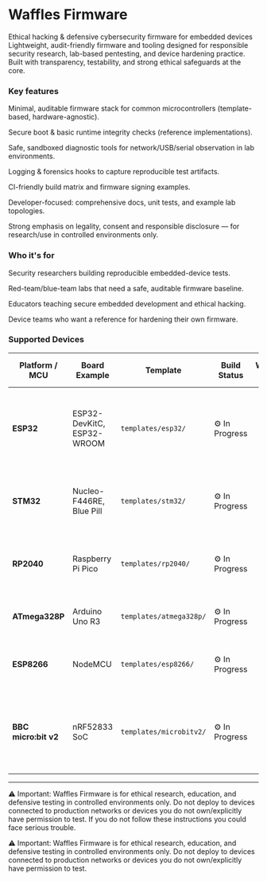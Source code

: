 # Waffles Firmware

Ethical hacking & defensive cybersecurity firmware for embedded devices
Lightweight, audit-friendly firmware and tooling designed for responsible security research, lab-based pentesting, and device hardening practice. Built with transparency, testability, and strong ethical safeguards at the core.

### Key features

Minimal, auditable firmware stack for common microcontrollers (template-based, hardware-agnostic).

Secure boot & basic runtime integrity checks (reference implementations).

Safe, sandboxed diagnostic tools for network/USB/serial observation in lab environments.

Logging & forensics hooks to capture reproducible test artifacts.

CI-friendly build matrix and firmware signing examples.

Developer-focused: comprehensive docs, unit tests, and example lab topologies.

Strong emphasis on legality, consent and responsible disclosure — for research/use in controlled environments only.

### Who it's for

Security researchers building reproducible embedded-device tests.

Red-team/blue-team labs that need a safe, auditable firmware baseline.

Educators teaching secure embedded development and ethical hacking.

Device teams who want a reference for hardening their own firmware.

### Supported Devices

| Platform / MCU       | Board Example              | Template                | Build Status    | Wi-Fi |    BLE    |  RF |  FM |   nRF24   | Mic | NFC |  IR | Est. Price (USD) | Notes                                                                       |
| -------------------- | -------------------------- | ----------------------- | --------------- | :---: | :-------: | :-: | :-: | :-------: | :-: | :-: | :-: | ---------------: | --------------------------------------------------------------------------- |
| **ESP32**            | ESP32-DevKitC, ESP32-WROOM | `templates/esp32/`      | ⚙️ In Progress       |   ✅   |     ✅     |  ✅  |  —  |     —     |  ✅  |  ⚙️ |  ✅  |     **$8 – $12** | Full support for Wi-Fi/BLE + optional mic and IR; great for network labs    |
| **STM32**            | Nucleo-F446RE, Blue Pill   | `templates/stm32/`      | ⚙️ In Progress  |   —   |     —     |  ✅  |  —  |     ✅     |  ⚙️ |  —  |  ✅  |    **$10 – $20** | Good RF/nRF24 lab target; mic integration WIP                               |
| **RP2040**           | Raspberry Pi Pico          | `templates/rp2040/`     | ⚙️ In Progress |   —   | ✅ (addon) |  ✅  |  —  |     ✅     |  ✅  |  —  |  ✅  |      **$4 – $8** | Versatile teaching board; supports modular sensors                          |
| **ATmega328P**       | Arduino Uno R3             | `templates/atmega328p/` | ⚙️ In Progress      |   —   |     —     |  ✅  |  —  |     ✅     |  ⚙️ |  —  |  ✅  |    **$12 – $18** | Excellent low-level RF and IR example                                       |
| **ESP8266**          | NodeMCU                    | `templates/esp8266/`    | ⚙️ In Progress  |   ✅   |     —     |  ✅  |  —  |     —     |  —  |  —  |  —  |      **$5 – $8** | Legacy Wi-Fi stack, telemetry only                                          |
| **BBC micro:bit v2** | nRF52833 SoC               | `templates/microbitv2/` | ⚙️ In Progress        |   —   |     ✅     |  ✅  |  —  | ✅ (addon) |  ✅  |  —  |  ✅  |    **$18 – $25** | Built-in BLE, mic, buttons & sensors — ideal for educational security demos |
---------------------------------------------------------------------------------------------------------------------------------------------------------------------------------------------------------------------
⚠️ Important: Waffles Firmware is for ethical research, education, and defensive testing in controlled environments only.
Do not deploy to devices connected to production networks or devices you do not own/explicitly have permission to test.
If you do not follow these instructions you could face serious trouble.




⚠️ Important: Waffles Firmware is for ethical research, education, and defensive testing in controlled environments only. Do not deploy to devices connected to production networks or devices you do not own/explicitly have permission to test.
